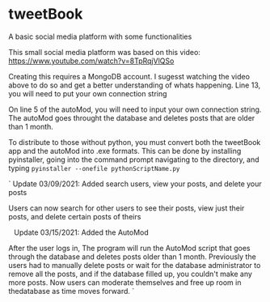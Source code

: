 # tweetBook
A basic social media platform with some functionalities

This small social media platform was based on this video:
     https://www.youtube.com/watch?v=8TpRqjVlQSo

Creating this requires a MongoDB account. I sugesst watching the 
video above to do so and get a better understanding of whats happening.
Line 13, you will need to put your own connection string

On line 5 of the autoMod, you will need to input your own connection string.
The autoMod goes throught the database and deletes posts that are 
older than 1 month.

To distribute to those without python, you must convert both the tweetBook app 
and the autoMod into .exe formats. This can be done by installing pyinstaller,
going into the command prompt navigating to the directory, and typing 
`pyinstaller --onefile pythonScriptName.py`

`
Update 03/09/2021:
Added search users, view your posts, and delete your posts

Users can now search for other users to see their posts, view just 
their posts, and delete certain posts of theirs

`
`
Update 03/15/2021:
Added the AutoMod

After the user logs in, The program will run the AutoMod script that goes 
through the database and deletes posts older than 1 month. Previously the users
had to manually delete posts or wait for the database administrator to 
remove all the posts, and if the database filled up, you couldn't make any more
posts. Now users can moderate themselves and free up room in thedatabase as 
time moves forward.
`
